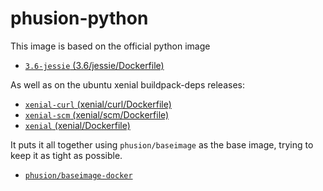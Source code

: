 # phusion-python

This image is based on the official python image

- [`3.6-jessie` (3.6/jessie/Dockerfile)](https://github.com/docker-library/python/blob/f12c2df135aef8c3f645d90aae582b2c65dbc3b5/3.6/jessie/Dockerfile)

As well as on the ubuntu xenial buildpack-deps releases:
- [`xenial-curl` (xenial/curl/Dockerfile)](https://github.com/docker-library/buildpack-deps/blob/d662dc69f910feb241f6d0c9d2cd6cc2fb6c5e6c/xenial/curl/Dockerfile)
- [`xenial-scm` (xenial/scm/Dockerfile)](https://github.com/docker-library/buildpack-deps/blob/2da658b9a1b91fa61d63ffad2ea52685cac6c702/xenial/scm/Dockerfile)
- [`xenial` (xenial/Dockerfile)](https://github.com/docker-library/buildpack-deps/blob/d7da72aaf3bb93fecf5fcb7c6ff154cb0c55d1d1/xenial/Dockerfile)

It puts it all together using `phusion/baseimage` as the base image, trying to keep it as tight as possible.

- [`phusion/baseimage-docker`](https://github.com/phusion/baseimage-docker)
